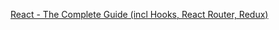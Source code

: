 [React - The Complete Guide (incl Hooks, React Router, Redux)](https://www.udemy.com/course/react-the-complete-guide-incl-redux/learn/lecture/25597256#overview)
